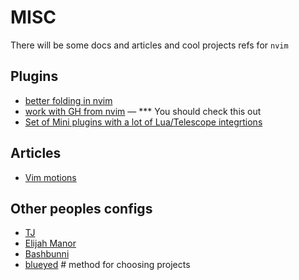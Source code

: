 # MISC

There will be some docs and articles and cool projects refs for `nvim`

## Plugins
* [better folding in nvim](https://essais.co/better-folding-in-neovim/)
* [work with GH from nvim](https://github.com/pwntester/octo.nvim) — *** You should check this out
* [Set of Mini plugins with a lot of Lua/Telescope integrtions](https://github.com/echasnovski/mini.nvim/blob/main/lua/mini/fuzzy.lua#L154)

## Articles
* [Vim motions](https://www.barbarianmeetscoding.com/boost-your-coding-fu-with-vscode-and-vim/moving-blazingly-fast-with-the-core-vim-motions/)


## Other peoples configs
* [TJ](https://github.com/tjdevries/config_manager/blob/master/xdg_config/nvim/lua/tj/plugins.lua)
* [Elijah Manor](https://github.com/elijahmanor/dotfiles/blob/master/nvim/.config/nvim/init.vim)
* [Bashbunni](https://github.com/bashbunni/dotfiles/blob/mac/.config/nvim/init.lua)
* [blueyed](https://github.com/blueyed/dotfiles/blob/001ace8cd6c72151ba6880991e83aa2d481547ae/vimrc#L2773-L2789) # method for choosing projects
